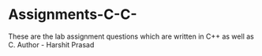 # Assignments-C-C-
These are the lab assignment questions which are written in C++ as well as C.
Author - Harshit Prasad